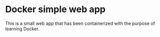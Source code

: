 # Docker simple web app

This is a small web app that has been containerized with the purpose of learning Docker.